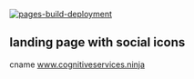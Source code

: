[![pages-build-deployment](https://github.com/the-cognitiveservices-ninja/the-cognitiveservices-ninja.github.io/actions/workflows/pages/pages-build-deployment/badge.svg)](https://github.com/the-cognitiveservices-ninja/the-cognitiveservices-ninja.github.io/actions/workflows/pages/pages-build-deployment)

## landing page with social icons
cname www.cognitiveservices.ninja
